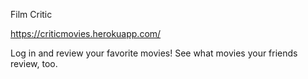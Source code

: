 Film Critic

https://criticmovies.herokuapp.com/

Log in and review your favorite movies!
See what movies your friends review, too.